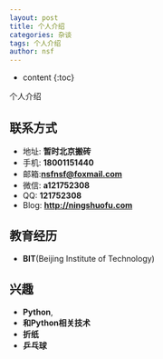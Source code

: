 ```yaml
---
layout: post
title: 个人介绍
categories: 杂谈
tags: 个人介绍
author: nsf
---
```


* content
{:toc}

个人介绍




## 联系方式

- 地址: **暂时北京搬砖**
- 手机: **18001151440**
- 邮箱:**nsfnsf@foxmail.com**
- 微信: **a121752308**
- QQ: **121752308**
- Blog: **<http://ningshuofu.com>**

## 教育经历

- **BIT**(Beijing Institute of Technology)

## 兴趣

- **Python**,
- **和Python相关技术**
- **折纸**
- **乒乓球**
